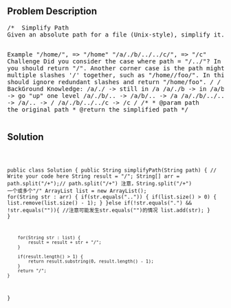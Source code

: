 <!--
<style>
  body { font-family: Arial, sans-serif; }
  .container { max-width: 744px; margin: 0 auto; padding: 10px; }
  .comment-block { background-color: #f9f9f9; padding: 10px; border-left: 5px solid #ccc; max-width: 100%; margin: 20px auto; overflow-wrap: break-word; white-space: pre-wrap; }
  .code-block { background-color: #f4f4f4; padding: 10px; border: 1px solid #ddd; max-width: 100%; margin: 20px auto; overflow-wrap: break-word; white-space: pre-wrap; }
</style>
-->

<div class='container'>
<h2>Problem Description</h2>
<div class='comment-block'>
<pre>
/*  Simplify Path
Given an absolute path for a file (Unix-style), simplify it.

Example
"/home/", => "/home"
"/a/./b/../../c/", => "/c"
Challenge 
Did you consider the case where path = "/../"?
In this case, you should return "/".
Another corner case is the path might contain multiple slashes '/' together, such as "/home//foo/".
In this case, you should ignore redundant slashes and return "/home/foo".
*/
/* BackGround Knowledge:
/a/./ -> still in /a
/a/./b -> in /a/b
.. -> go "up" one level
/a/./b/.. -> /a/b/.. -> /a
/a/./b/../.. -> /a/.. -> /
/a/./b/../../c -> /c
*/
    /**
     * @param path the original path
     * @return the simplified path
     */
</pre>
</div>

<h2>Solution</h2>
<div class='code-block'>
<pre><code class='language-java'>


public class Solution {
    public String simplifyPath(String path) {
        // Write your code here
        String result = "/";
        String[] arr = path.split("/+");// path.split("/+") 注意，String.split("/+") 一个或多个"/"
        ArrayList<String> list = new ArrayList<String>();
        for(String str : arr) {
            if(str.equals("..")) {
                if(list.size() > 0) {
                    list.remove(list.size() - 1);
                }
            }else if(!str.equals(".") && !str.equals("")){ //注意可能发生str.equals("")的情况
                list.add(str);
            }
        }
        
        for(String str : list) {
            result = result + str + "/";
        }
        
        if(result.length() > 1) {
            return result.substring(0, result.length() - 1);
        }
        return "/";
    }
}</code></pre>
</div>
</div>
